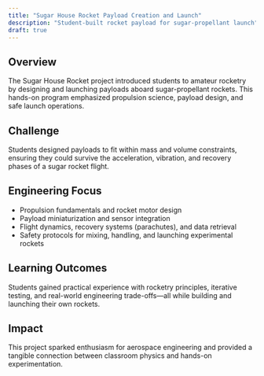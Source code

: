 ```yaml
---
title: "Sugar House Rocket Payload Creation and Launch"
description: "Student-built rocket payload for sugar-propellant launch"
draft: true
---
```


## Overview

The Sugar House Rocket project introduced students to amateur rocketry by designing and launching payloads aboard sugar-propellant rockets. This hands-on program emphasized propulsion science, payload design, and safe launch operations.

## Challenge

Students designed payloads to fit within mass and volume constraints, ensuring they could survive the acceleration, vibration, and recovery phases of a sugar rocket flight.

## Engineering Focus

- Propulsion fundamentals and rocket motor design
- Payload miniaturization and sensor integration
- Flight dynamics, recovery systems (parachutes), and data retrieval
- Safety protocols for mixing, handling, and launching experimental rockets

## Learning Outcomes

Students gained practical experience with rocketry principles, iterative testing, and real-world engineering trade-offs—all while building and launching their own rockets.

## Impact

This project sparked enthusiasm for aerospace engineering and provided a tangible connection between classroom physics and hands-on experimentation.
